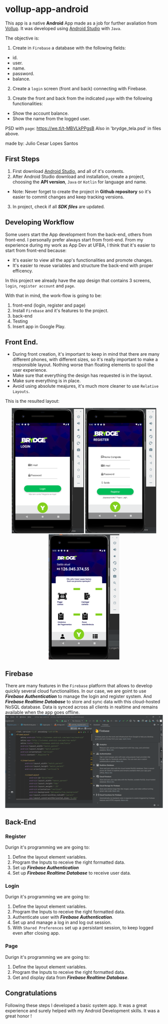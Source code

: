 # vollup-app-android

This app is a native **Android** App made as a job for further avaliation from [Vollup](https://www.vollup.com/).
It was developed using [Android Studio](https://developer.android.com/studio?hl=pt&gclid=CjwKCAjw3riIBhAwEiwAzD3TiWGMLwJfHW4meMvGt4mY-y4UFzd1YzDHvJ6nReMEw04JFntq2vSJ0BoCyfgQAvD_BwE&gclsrc=aw.ds) with ```Java```.

The objective is:
1. Create in ```Firebase``` a database with the following fields:

- id.
- user.
- name.
- password.
- balance.

2. Create a ```login``` screen (front and back) connecting with Firebase.

3. Create the front and back from the indicated ```page``` with the following functionalities:

- Show the account balance.
- Show the name from the logged user.

PSD with ```page```: https://we.tl/t-MBVLkPPgsB
Also in 'brydge_tela.psd' in files above.

made by:
Julio Cesar Lopes Santos

## First Steps
1. First download [Android Studio](https://developer.android.com/studio?hl=pt&gclid=CjwKCAjw3riIBhAwEiwAzD3TiWGMLwJfHW4meMvGt4mY-y4UFzd1YzDHvJ6nReMEw04JFntq2vSJ0BoCyfgQAvD_BwE&gclsrc=aw.ds), and all of it's contents.
2. After Android Studio download and installation, create a project, choosing the **API version**, ```Java``` or ```Kotlin``` for language and name.
- Note: Never forget to create the project in **Github repository** so it's easier to commit changes and keep tracking versions.
3. In project, check if all ***SDK files*** are updated.

## Developing Workflow
Some users start the App development from the back-end, others from front-end.
I personally prefer always start from front-end. From my experience during my work as App Dev at UFBA, I think that it's easier to start from front-end because: 
- It's easier to view all the app's functionalities and promote changes.
- It's easier to reuse variables and structure the back-end with proper efficency.

In this project we already have the app design that contains 3 screens, ```login```, ```register account``` and ```page```.

With that in mind, the work-flow is going to be:

1. front-end (login, register and page)
2. Install ```Firebase``` and it's features to the project.
3. back-end
4. Testing
5. Insert app in Google Play.

## Front End.
- During front creation, it's important to keep in mind that there are many different phones, with different sizes, so it's really important to make a responsible layout. Nothing worse than floating elements to spoil the user experience.
- Make sure that everything the design has requested is in the layout.
- Make sure everything is in place.
- Avoid using absolute meajures, it's much more cleaner to use ```Relative Layouts```.

This is the resulted layout:
</br>
<p align="center">
<img src="login.png" alt="Your image title" height="400"/>
<img src="register.png" alt="Your image title" height="400"/>
<img src="page.png" alt="Your image title" height="400"/>
</p>

## Firebase
There are many features in the ```Firebase``` platform that allows to develop quickly several cloud functionalities.
In our case, we are goint to use ***Firebase Authentication*** to manage the login and register system.
And ***Firebase Realtime Database*** to store and sync data with this cloud-hosted NoSQL database. Data is synced across all clients in realtime and remains available when the app goes offline.
![Image](firebase.png?raw=true)

## Back-End

### Register
Durign it's programming we are going to:
1. Define the layout element variables.
2. Program the Inputs to receive the right formatted data.
3. Set up ***Firebase Authentication***
4. Set up ***Firebase Realtime Database*** to receive user data.

### Login
Durign it's programming we are going to:
1. Define the layout element variables.
2. Program the Inputs to receive the right formatted data.
3. Authenticate user with ***Firebase Authentication***.
4. Set up and manage a log in and log out session. 
5. With ```Shared Preferences``` set up a persistant session, to keep logged even after closing app.

### Page
Durign it's programming we are going to:
1. Define the layout element variables.
2. Program the Inputs to receive the right formatted data.
3. Get and display data from ***Firebase Realtime Database***.

## Congratulations
Following these steps I developed a basic system app. It was a great experience and surely helped with my Android Development skills.
It was a great honor !